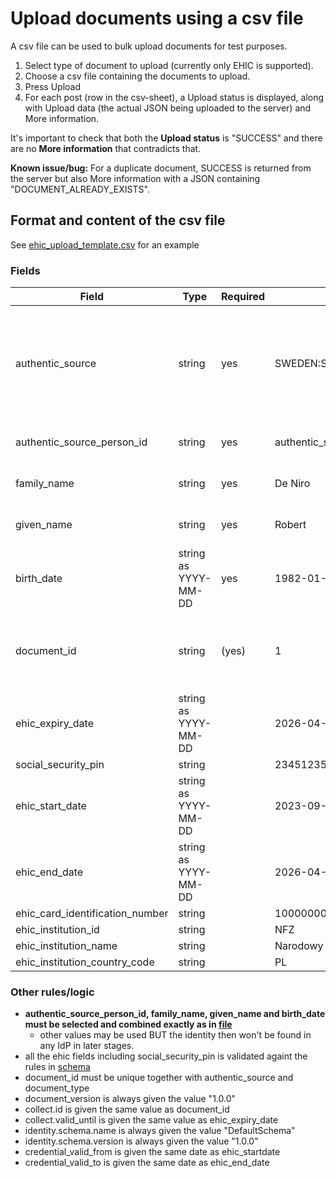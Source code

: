 # Upload documents using a csv file

A csv file can be used to bulk upload documents for test purposes. 

1. Select type of document to upload (currently only EHIC is supported).
2. Choose a csv file containing the documents to upload.
3. Press Upload
4. For each post (row in the csv-sheet), a Upload status is displayed, along with Upload data (the actual JSON being uploaded to the server) and More information.

It's important to check that both the **Upload status** is "SUCCESS" and there are no **More information** that contradicts that. 

**Known issue/bug:** For a duplicate document, SUCCESS is returned from the server but also More information with a JSON containing "DOCUMENT_ALREADY_EXISTS".

## Format and content of the csv file

See [ehic_upload_template.csv](ehic_upload_template.csv) for an example

### Fields

| Field | Type | Required | Example | Comments |
|--|--|--|--|--|
| authentic_source | string | yes | SWEDEN:SUNET:EHIC | The authentic source to simultate in the test, make it unique for your organisation |
| authentic_source_person_id | string | yes | authentic_source_person_id_70 | Must be selected from [file](https://github.com/dc4eu/vc/blob/main/users_paris.csv) |
| family_name |string | yes | De Niro | Must be selected from [file](https://github.com/dc4eu/vc/blob/main/users_paris.csv) |	
| given_name |string | yes | Robert | Must be selected from [file](https://github.com/dc4eu/vc/blob/main/users_paris.csv) |
| birth_date |string as YYYY-MM-DD| yes |1982-01-15 | Must be selected from [file](https://github.com/dc4eu/vc/blob/main/users_paris.csv) |
| document_id | string | (yes) | 1 | leave field empty to have the system generate a unique one |
| ehic_expiry_date | string as YYYY-MM-DD || 	2026-04-12 ||
| social_security_pin | string | | 23451235 ||
| ehic_start_date | string as YYYY-MM-DD || 2023-09-08 ||
| ehic_end_date | string as YYYY-MM-DD || 2026-04-12 ||
| ehic_card_identification_number | string || 10000000000000000001 ||
| ehic_institution_id | string || NFZ ||
| ehic_institution_name | string || Narodowy Fundusz Zdrowia ||
| ehic_institution_country_code | string || PL ||

### Other rules/logic
- **authentic_source_person_id, family_name, given_name and birth_date must be selected and combined exactly as in [file](https://github.com/dc4eu/vc/blob/main/users_paris.csv)**
  - other values may be used BUT the identity then won't be found in any IdP in later stages.
- all the ehic fields including social_security_pin is validated againt the rules in [schema](https://github.com/dc4eu/vc/blob/main/standards/schema_ehic.json)
- document_id must be unique together with authentic_source and document_type
- document_version is always given the value "1.0.0"
- collect.id is given the same value as document_id
- collect.valid_until is given the same value as ehic_expiry_date
- identity.schema.name is always given the value "DefaultSchema"
- identity.schema.version is always given the value "1.0.0"
- credential_valid_from is given the same date as ehic_startdate
- credential_valid_to is given the same date as ehic_end_date
